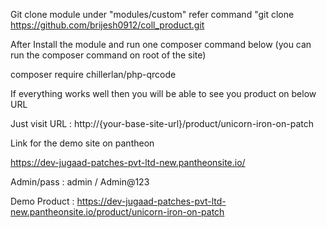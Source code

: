 
Git clone module under "modules/custom"
refer command "git clone https://github.com/brijesh0912/coll_product.git

After Install the module and run one composer command below (you can run the composer command on root of the site)

composer require chillerlan/php-qrcode

If everything works well then you will be able to see you product on below URL

Just visit URL : http://{your-base-site-url}/product/unicorn-iron-on-patch


Link for the demo site on pantheon

https://dev-jugaad-patches-pvt-ltd-new.pantheonsite.io/

Admin/pass  : admin / Admin@123

Demo Product : https://dev-jugaad-patches-pvt-ltd-new.pantheonsite.io/product/unicorn-iron-on-patch

